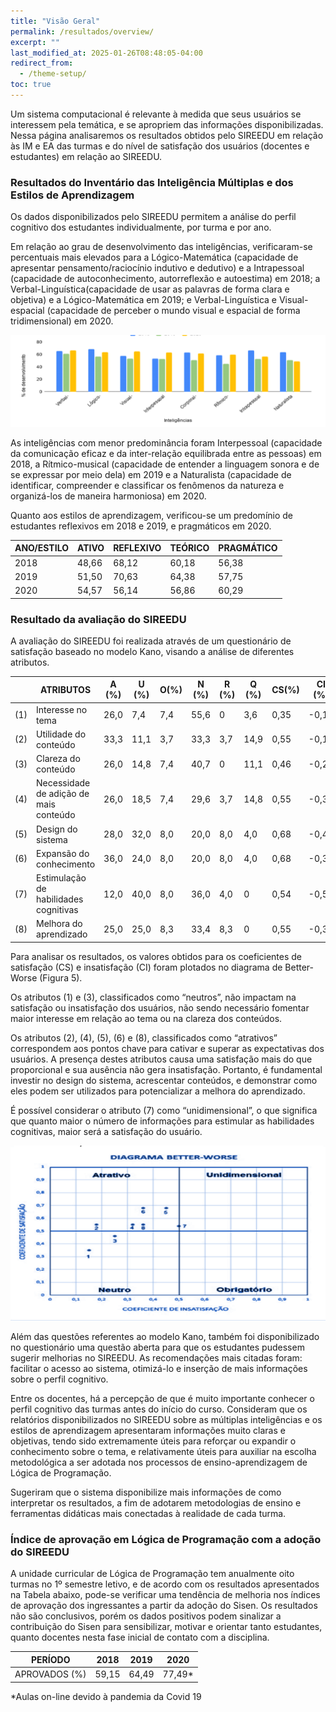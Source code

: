 ```yaml
---
title: "Visão Geral"
permalink: /resultados/overview/
excerpt: ""
last_modified_at: 2025-01-26T08:48:05-04:00
redirect_from:
  - /theme-setup/
toc: true
---
```


Um sistema computacional é relevante à medida que seus usuários se interessem pela temática, e se apropriem das informações disponibilizadas. Nessa página analisaremos os resultados obtidos pelo SIREEDU em relação às IM e EA das turmas e do nível de satisfação dos usuários (docentes e estudantes) em relação ao SIREEDU.

### Resultados do Inventário das Inteligência Múltiplas e dos Estilos de Aprendizagem

Os dados disponibilizados pelo SIREEDU permitem a análise do perfil cognitivo dos estudantes individualmente, por turma e por ano.

Em relação ao grau de desenvolvimento das inteligências, verificaram-se percentuais mais elevados para a Lógico-Matemática (capacidade de apresentar pensamento/raciocínio indutivo e dedutivo) e a Intrapessoal (capacidade de autoconhecimento, autorreflexão e autoestima) em 2018; a Verbal-Linguística(capacidade de usar as palavras de forma clara e objetiva) e a Lógico-Matemática em 2019; e Verbal-Linguística e Visual-espacial (capacidade de perceber o mundo visual e espacial de forma tridimensional) em 2020.

![porcentagens](/assets/images/results1.PNG)

As inteligências com menor predominância foram Interpessoal (capacidade da comunicação eficaz e da inter-relação equilibrada entre as pessoas) em 2018, a Rítmico-musical (capacidade de entender a linguagem sonora e de se expressar por meio dela) em 2019 e a Naturalista (capacidade de identificar, compreender e classificar os fenômenos da natureza e organizá-los de maneira harmoniosa) em 2020.

Quanto aos estilos de aprendizagem, verificou-se um predomínio de estudantes reflexivos em 2018 e 2019, e pragmáticos em 2020.

| ANO/ESTILO | ATIVO | REFLEXIVO | TEÓRICO | PRAGMÁTICO |
|------------|-------|-----------|---------|------------|
| 2018       | 48,66 | 68,12     | 60,18   | 56,38      |
| 2019       | 51,50 | 70,63     | 64,38   | 57,75      |
| 2020       | 54,57 | 56,14     | 56,86   | 60,29      |

### Resultado da avaliação do SIREEDU

A avaliação do SIREEDU foi realizada através de um questionário de satisfação baseado no modelo Kano, visando a análise de diferentes atributos.

|     | ATRIBUTOS                              | A (%) | U (%) | O(%) | N (%) | R (%) | Q (%) | CS(%) | CI (%) |
|-----|----------------------------------------|-------|-------|------|-------|-------|-------|-------|--------|
| (1) | Interesse no tema                      | 26,0  | 7,4   | 7,4  | 55,6  | 0     | 3,6   | 0,35  | -0,15  |
| (2) | Utilidade do conteúdo                  | 33,3  | 11,1  | 3,7  | 33,3  | 3,7   | 14,9  | 0,55  | -0,18  |
| (3) | Clareza do conteúdo                    | 26,0  | 14,8  | 7,4  | 40,7  | 0     | 11,1  | 0,46  | -0,25  |
| (4) | Necessidade de adição de mais conteúdo | 26,0  | 18,5  | 7,4  | 29,6  | 3,7   | 14,8  | 0,55  | -0,32  |
| (5) | Design do sistema                      | 28,0  | 32,0  | 8,0  | 20,0  | 8,0   | 4,0   | 0,68  | -0,45  |
| (6) | Expansão do conhecimento               | 36,0  | 24,0  | 8,0  | 20,0  | 8,0   | 4,0   | 0,68  | -0,36  |
| (7) | Estimulação de habilidades cognitivas  | 12,0  | 40,0  | 8,0  | 36,0  | 4,0   | 0     | 0,54  | -0,50  |
| (8) | Melhora do aprendizado                 | 25,0  | 25,0  | 8,3  | 33,4  | 8,3   | 0     | 0,55  | -0,36  |

Para analisar os resultados, os valores obtidos para os coeficientes de satisfação (CS) e insatisfação (CI) foram plotados no diagrama de Better-Worse (Figura 5).

Os atributos (1) e (3), classificados como “neutros”, não impactam na satisfação ou insatisfação dos usuários, não sendo necessário fomentar maior interesse em relação ao tema ou na clareza dos conteúdos.

Os atributos (2), (4), (5), (6) e (8), classificados como “atrativos” correspondem aos pontos chave para cativar e superar as expectativas dos usuários. A presença destes atributos causa uma satisfação mais do que proporcional e sua ausência não gera insatisfação. Portanto, é fundamental investir no design do sistema, acrescentar conteúdos, e demonstrar como eles podem ser utilizados para potencializar a melhora do aprendizado.

É possível considerar o atributo (7) como “unidimensional”, o que significa que quanto maior o número de informações para estimular as habilidades cognitivas, maior será a satisfação do usuário.

![diagrama](/assets/images/results2.PNG)

Além das questões referentes ao modelo Kano, também foi disponibilizado no questionário uma questão aberta para que os estudantes pudessem sugerir melhorias no SIREEDU. As recomendações mais citadas foram: facilitar o acesso ao sistema, otimizá-lo e inserção de mais informações sobre o perfil cognitivo.

Entre os docentes, há a percepção de que é muito importante conhecer o perfil cognitivo das turmas antes do início do curso. Consideram que os relatórios disponibilizados no SIREEDU sobre as múltiplas inteligências e os estilos de aprendizagem apresentaram informações muito claras e objetivas, tendo sido extremamente úteis para reforçar ou expandir o conhecimento sobre o tema, e relativamente úteis para auxiliar na escolha metodológica a ser adotada nos processos de ensino-aprendizagem de Lógica de Programação.

Sugeriram que o sistema disponibilize mais informações de como interpretar os resultados, a fim de adotarem metodologias de ensino e ferramentas didáticas mais conectadas à realidade de cada turma.

### Índice de aprovação em Lógica de Programação com a adoção do SIREEDU

A unidade curricular de Lógica de Programação tem anualmente oito turmas no 1º semestre letivo, e de acordo com os resultados apresentados na Tabela abaixo, pode-se verificar uma tendência de melhoria nos índices de aprovação dos ingressantes a partir da adoção do Sisen. Os resultados não são conclusivos, porém os dados positivos podem sinalizar a contribuição do Sisen para sensibilizar, motivar e orientar tanto estudantes, quanto docentes nesta fase inicial de contato com a disciplina.

| PERÍODO       | 2018  | 2019  | 2020   |
|---------------|-------|-------|--------|
| APROVADOS (%) | 59,15 | 64,49 | 77,49* |

*Aulas on-line devido à pandemia da Covid 19